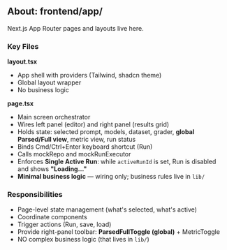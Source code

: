## About: frontend/app/

Next.js App Router pages and layouts live here.

### Key Files

**layout.tsx**
- App shell with providers (Tailwind, shadcn theme)
- Global layout wrapper
- No business logic

**page.tsx**
- Main screen orchestrator
- Wires left panel (editor) and right panel (results grid)
- Holds state: selected prompt, models, dataset, grader, **global Parsed/Full view**, metric view, run status
- Binds Cmd/Ctrl+Enter keyboard shortcut (Run)
- Calls mockRepo and mockRunExecutor
- Enforces **Single Active Run**: while `activeRunId` is set, Run is disabled and shows **"Loading…"**
- **Minimal business logic** — wiring only; business rules live in `lib/`

### Responsibilities
- Page-level state management (what's selected, what's active)
- Coordinate components
- Trigger actions (Run, save, load)
- Provide right-panel toolbar: **ParsedFullToggle (global)** + MetricToggle
- NO complex business logic (that lives in `lib/`)
